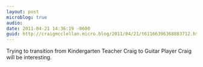 ```yaml
---
layout: post
microblog: true
audio: 
date: 2011-04-21 14:36:19 -0600
guid: http://craigmcclellan.micro.blog/2011/04/21/t61166396368883712.html
---
```

Trying to transition from Kindergarten Teacher Craig to Guitar Player Craig will be interesting.

